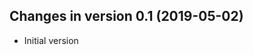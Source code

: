 




<!-- NEWS.md was auto-generated by NEWS.Rmd. Please DO NOT edit by hand!-->

## Changes in version 0.1 (2019-05-02)

  - Initial version
